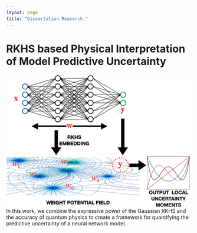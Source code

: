 ```yaml
---
layout: page
title: "Dissertation Reaserch:"
---
```


RKHS based Physical Interpretation of Model Predictive Uncertainty
===
<!-- <img src="assets/fm3.png"  class="img-responsive" alt=""> </div> -->
<img style="float: left; padding-right:25px" src="assets/fm3.png">
In this work, we combine the expressive power of the Gaussian RKHS and the accuracy of quantum physics to create a framework for quantifying the predictive uncertainty of a neural network model.
